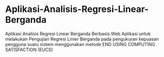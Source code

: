 # Aplikasi-Analisis-Regresi-Linear-Berganda
Aplikasi Analisis Regresi Linear Berganda Berbasis Web
Aplikasi untuk melakukan Pengujian Regresi Linier Berganda pada pengukuran kepuasan pengguna suatu sistem menggunakan metode END USING COMPUTING SATISFACTION (EUCS)
